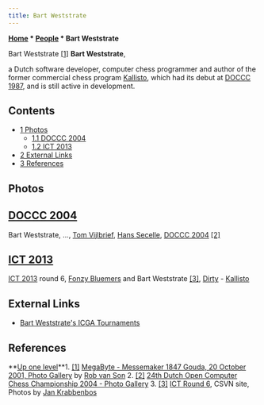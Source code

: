 ```yaml
---
title: Bart Weststrate
---
```

**[Home](Home "Home") * [People](People "People") * Bart Weststrate**

[](http://old.csvn.nl/gallery15.html) Bart Weststrate <a id="cite-note-1" href="#cite-ref-1">[1]</a>
**Bart Weststrate**,

a Dutch software developer, computer chess programmer and author of the former commercial chess program [Kallisto](Kallisto "Kallisto"), which had its debut at [DOCCC 1987](DOCCC_1987 "DOCCC 1987"), and is still active in development.

## Contents

- [1 Photos](#photos)
  - [1.1 DOCCC 2004](#doccc-2004)
  - [1.2 ICT 2013](#ict-2013)
- [2 External Links](#external-links)
- [3 References](#references)

## Photos

## [DOCCC 2004](DOCCC_2004 "DOCCC 2004")

[](http://old.csvn.nl/gallery21.html)
Bart Weststrate, ..., [Tom Vijlbrief](Tom_Vijlbrief "Tom Vijlbrief"), [Hans Secelle](Hans_Secelle "Hans Secelle"), [DOCCC 2004](DOCCC_2004 "DOCCC 2004") <a id="cite-note-2" href="#cite-ref-2">[2]</a>

## [ICT 2013](ICT_2013 "ICT 2013")

[](https://www.csvn.nl/index.php/nieuws/51-toernooien/588-ict-round-6)
[ICT 2013](ICT_2013 "ICT 2013") round 6, [Fonzy Bluemers](Fonzy_Bluemers "Fonzy Bluemers") and Bart Weststrate <a id="cite-note-3" href="#cite-ref-3">[3]</a>, [Dirty](Dirty "Dirty") - [Kallisto](Kallisto "Kallisto")

## External Links

- [Bart Weststrate's ICGA Tournaments](https://www.game-ai-forum.org/icga-tournaments/person.php?id=77)

## References

\*\*[Up one level](People "People")\*\*1. <a id="cite-ref-1" href="#cite-note-1">[1]</a> [MegaByte - Messemaker 1847 Gouda, 20 October 2001, Photo Gallery](http://old.csvn.nl/gallery15.html) by [Rob van Son](Rob_van_Son "Rob van Son")
2\. <a id="cite-ref-2" href="#cite-note-2">[2]</a> [24th Dutch Open Computer Chess Championship 2004 - Photo Gallery](http://old.csvn.nl/gallery21.html)
3\. <a id="cite-ref-3" href="#cite-note-3">[3]</a> [ICT Round 6](https://www.csvn.nl/index.php/nieuws/51-toernooien/588-ict-round-6), CSVN site, Photos by [Jan Krabbenbos](Jan_Krabbenbos "Jan Krabbenbos")

